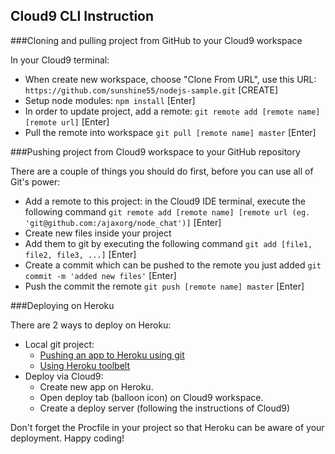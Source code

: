 ## Cloud9 CLI Instruction

###Cloning and pulling project from GitHub to your Cloud9 workspace

In your Cloud9 terminal:

  * When create new workspace, choose "Clone From URL", use this URL:
    `https://github.com/sunshine55/nodejs-sample.git` [CREATE]
  * Setup node modules:
    `npm install` [Enter]
  * In order to update project, add a remote:
    `git remote add [remote name] [remote url]` [Enter]
  * Pull the remote into workspace
    `git pull [remote name] master` [Enter]


###Pushing project from Cloud9 workspace to your GitHub repository

There are a couple of things you should do first, before you can use all of Git's power:

  * Add a remote to this project: in the Cloud9 IDE terminal, execute the following command
    `git remote add [remote name] [remote url (eg. 'git@github.com:/ajaxorg/node_chat')]` [Enter]
  * Create new files inside your project
  * Add them to git by executing the following command
    `git add [file1, file2, file3, ...]` [Enter]
  * Create a commit which can be pushed to the remote you just added
    `git commit -m 'added new files'` [Enter]
  * Push the commit the remote
    `git push [remote name] master` [Enter]

###Deploying on Heroku

There are 2 ways to deploy on Heroku:
  
  * Local git project:
    - [Pushing an app to Heroku using git](https://devcenter.heroku.com/articles/git)
    - [Using Heroku toolbelt](https://toolbelt.heroku.com/)
  * Deploy via Cloud9:
    - Create new app on Heroku.
    - Open deploy tab (balloon icon) on Cloud9 workspace.
    - Create a deploy server (following the instructions of Cloud9)

Don't forget the Procfile in your project so that Heroku can be aware of your deployment. Happy coding!
